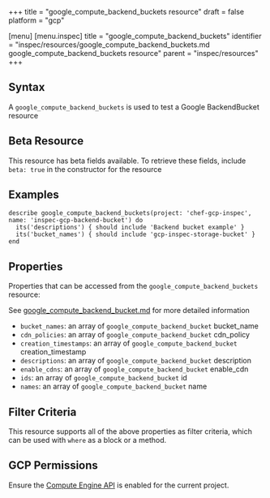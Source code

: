 +++
title = "google_compute_backend_buckets resource"
draft = false
platform = "gcp"

[menu]
  [menu.inspec]
    title = "google_compute_backend_buckets"
    identifier = "inspec/resources/google_compute_backend_buckets.md google_compute_backend_buckets resource"
    parent = "inspec/resources"
+++


## Syntax
A `google_compute_backend_buckets` is used to test a Google BackendBucket resource


## Beta Resource
This resource has beta fields available. To retrieve these fields, include `beta: true` in the constructor for the resource

## Examples
```
describe google_compute_backend_buckets(project: 'chef-gcp-inspec', name: 'inspec-gcp-backend-bucket') do
  its('descriptions') { should include 'Backend bucket example' }
  its('bucket_names') { should include 'gcp-inspec-storage-bucket' }
end
```

## Properties
Properties that can be accessed from the `google_compute_backend_buckets` resource:

See [google_compute_backend_bucket.md](google_compute_backend_bucket.md) for more detailed information
  * `bucket_names`: an array of `google_compute_backend_bucket` bucket_name
  * `cdn_policies`: an array of `google_compute_backend_bucket` cdn_policy
  * `creation_timestamps`: an array of `google_compute_backend_bucket` creation_timestamp
  * `descriptions`: an array of `google_compute_backend_bucket` description
  * `enable_cdns`: an array of `google_compute_backend_bucket` enable_cdn
  * `ids`: an array of `google_compute_backend_bucket` id
  * `names`: an array of `google_compute_backend_bucket` name

## Filter Criteria
This resource supports all of the above properties as filter criteria, which can be used
with `where` as a block or a method.

## GCP Permissions

Ensure the [Compute Engine API](https://console.cloud.google.com/apis/library/compute.googleapis.com/) is enabled for the current project.
